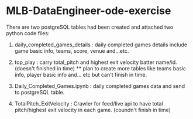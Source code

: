 # MLB-DataEngineer-ode-exercise


There are two postgreSQL tables had been created and attached two python code files:
1. daily_completed_games_details : daily completed games details include game basic info, teams, score, venue and...etc.
2. top_play : carry total_pitch and highest exit velocity batter name/id. (doesn't finished in time)
** plan to create more tables like teams basic info, player basic info and... etc but can't finish in time.

3. Daily_Completed_Games.ipynb : daily completed games data and send to postgreSQL table.
4. TotalPitch_ExitVelocity : Crawler for feed/live api to have total pitch/highest exit velocity in each game. (coundn't finish in time)

